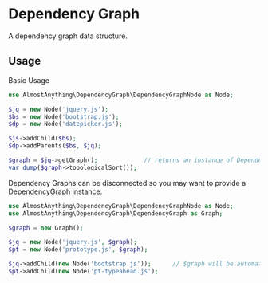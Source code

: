 # Dependency Graph

A dependency graph data structure.

Usage
---
Basic Usage
~~~php
use AlmostAnything\DependencyGraph\DependencyGraphNode as Node;

$jq = new Node('jquery.js');
$bs = new Node('bootstrap.js');
$dp = new Node('datepicker.js');

$js->addChild($bs);
$dp->addParents($bs, $jq);

$graph = $jq->getGraph();             // returns an instance of DependencyGraph
var_dump($graph->topologicalSort());

~~~

Dependency Graphs can be disconnected so you may want to provide a DependencyGraph instance.

~~~php
use AlmostAnything\DependencyGraph\DependencyGraphNode as Node;
use AlmostAnything\DependencyGraph\DependencyGraph as Graph;

$graph = new Graph();

$jq = new Node('jquery.js', $graph);
$pt = new Node('prototype.js', $graph);

$jq->addChild(new Node('bootstrap.js'));      // $graph will be automatically set on child
$pt->addChild(new Node('pt-typeahead.js');

~~~
